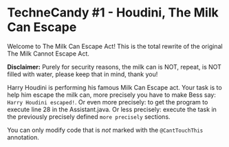 # TechneCandy #1 - Houdini, The Milk Can Escape

Welcome to The Milk Can Escape Act! This is the total rewrite of the original The Milk Cannot Escape Act.

**Disclaimer:** Purely for security reasons, the milk can is NOT, repeat, is NOT filled with water, please keep that in mind, thank you!

Harry Houdini is performing his famous Milk Can Escape act. Your task is to help him escape the milk can, more precisely
you have to make Bess say: `Harry Houdini escaped!`. Or even more precisely: to get the program to execute line 28 in the
Assistant.java. Or less precisely: execute the task in the previously precisely defined `more precisely` sections.

You can only modify code that is _not_ marked with the `@CantTouchThis` annotation.
